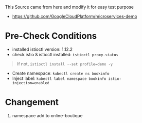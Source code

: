 This Source came from here and modify it for easy test purpose 
 - https://github.com/GoogleCloudPlatform/microservices-demo

# Pre-Check Conditions 
- installed istioctl version: 1.12.2
- check istio & istioctl installed: `istioctl proxy-status` 
> If not, `istioctl install --set profile=demo -y`
- Create namespace: `kubectl create ns bookinfo` 
- Inject label: `kubectl label namespace bookinfo istio-injection=enabled` 

# Changement 
1. namespace add to online-boutique
